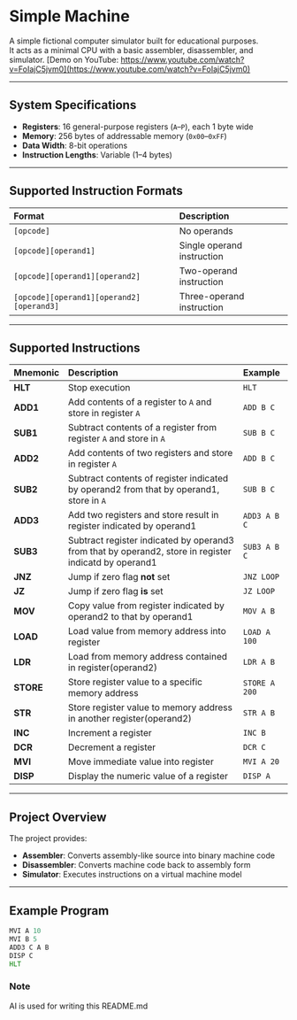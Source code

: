 # Simple Machine

A simple fictional computer simulator built for educational purposes.  
It acts as a minimal CPU with a basic assembler, disassembler, and simulator. 
[Demo on YouTube: https://www.youtube.com/watch?v=FoIajC5jvm0](https://www.youtube.com/watch?v=FoIajC5jvm0)   

---

## System Specifications

- **Registers**: 16 general-purpose registers (`A`–`P`), each 1 byte wide  
- **Memory**: 256 bytes of addressable memory (`0x00`–`0xFF`)  
- **Data Width**: 8-bit operations  
- **Instruction Lengths**: Variable (1–4 bytes)

---

## Supported Instruction Formats

| Format | Description |
|:-------|:-------------|
| `[opcode]` | No operands |
| `[opcode][operand1]` | Single operand instruction |
| `[opcode][operand1][operand2]` | Two-operand instruction |
| `[opcode][operand1][operand2][operand3]` | Three-operand instruction |

---

## Supported Instructions

| Mnemonic | Description | Example |
|:----------|:-------------|:---------|
| **HLT** | Stop execution | `HLT` |
| **ADD1** | Add contents of a register to `A` and store in register `A` | `ADD B C` |
| **SUB1** | Subtract contents of a register from register `A` and store in `A` | `SUB B C` |
| **ADD2** | Add contents of two registers and store in register `A` | `ADD B C` |
| **SUB2** | Subtract contents of register indicated by operand2 from that by operand1, store in `A` | `SUB B C` |
| **ADD3** | Add two registers and store result in register indicated by operand1 | `ADD3 A B C` |
| **SUB3** | Subtract register indicated by operand3 from that by operand2, store in register indicatd by operand1 | `SUB3 A B C` |
| **JNZ** | Jump if zero flag **not** set | `JNZ LOOP` |
| **JZ** | Jump if zero flag **is** set | `JZ LOOP` |
| **MOV** | Copy value from register indicated by operand2 to that by operand1 | `MOV A B` |
| **LOAD** | Load value from memory address into register | `LOAD A 100` |
| **LDR** | Load from memory address contained in register(operand2) | `LDR A B` |
| **STORE** | Store register value to a specific memory address | `STORE A 200` |
| **STR** | Store register value to memory address in another register(operand2) | `STR A B` |
| **INC** | Increment a register | `INC B` |
| **DCR** | Decrement a register | `DCR C` |
| **MVI** | Move immediate value into register | `MVI A 20` |
| **DISP** | Display the numeric value of a register | `DISP A` |

---

## Project Overview

The project provides:
- **Assembler**: Converts assembly-like source into binary machine code  
- **Disassembler**: Converts machine code back to assembly form  
- **Simulator**: Executes instructions on a virtual machine model

---

## Example Program

```asm
MVI A 10
MVI B 5
ADD3 C A B
DISP C
HLT
```

### Note
AI is used for writing this README.md 

